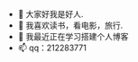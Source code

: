 - 👋 大家好我是好人.
- 👀 我喜欢读书，看电影，旅行.
- 🌱 我最近正在学习搭建个人博客
- 📫 qq：212283771

<!---
hren0315/hren0315 is a ✨ special ✨ repository because its `README.md` (this file) appears on your GitHub profile.
You can click the Preview link to take a look at your changes.
--->
